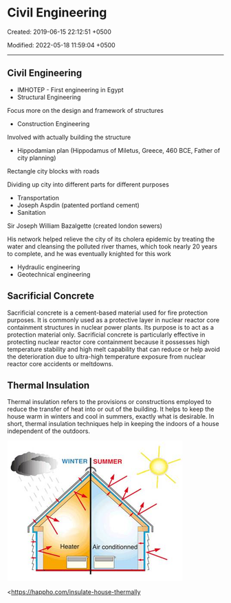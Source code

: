 # Civil Engineering

Created: 2019-06-15 22:12:51 +0500

Modified: 2022-05-18 11:59:04 +0500

---

## Civil Engineering
-   IMHOTEP - First engineering in Egypt
-   Structural Engineering

Focus more on the design and framework of structures
-   Construction Engineering

Involved with actually building the structure
-   Hippodamian plan (Hippodamus of Miletus, Greece, 460 BCE, Father of city planning)

Rectangle city blocks with roads

Dividing up city into different parts for different purposes
-   Transportation
-   Joseph Aspdin (patented portland cement)
-   Sanitation

Sir Joseph William Bazalgette (created london sewers)

His network helped relieve the city of its cholera epidemic by treating the water and cleansing the polluted river thames, which took nearly 20 years to complete, and he was eventually knighted for this work
-   Hydraulic engineering
-   Geotechnical engineering

## Sacrificial Concrete

Sacrificial concrete is a cement-based material used for fire protection purposes. It is commonly used as a protective layer in nuclear reactor core containment structures in nuclear power plants. Its purpose is to act as a protection material only. Sacrificial concrete is particularly effective in protecting nuclear reactor core containment because it possesses high temperature stability and high melt capability that can reduce or help avoid the deterioration due to ultra-high temperature exposure from nuclear reactor core accidents or meltdowns.

## Thermal Insulation

Thermal insulation refers to the provisions or constructions employed to reduce the transfer of heat into or out of the building. It helps to keep the house warm in winters and cool in summers, exactly what is desirable. In short, thermal insulation techniques help in keeping the indoors of a house independent of the outdoors.

![image](media/Civil-Engineering-image1.jpg)

<https://happho.com/insulate-house-thermally

